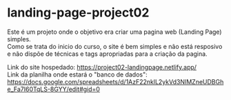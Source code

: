 # landing-page-project02
Este é um projeto onde o objetivo era criar uma pagina web (Landing Page) simples. <br>
Como se trata do inicio do curso, o site é bem simples e não está resposivo e não dispõe de técnicas e tags apropriadas para a criação da pagina.<br> 

Link do site hospedado: https://project02-landingpage.netlify.app/ <br>
Link da planilha onde estará o "banco de dados": https://docs.google.com/spreadsheets/d/1AzF22nklL2ykVd3NIMZneUDBGhe_Fa7I60TqLS-8GYY/edit#gid=0
